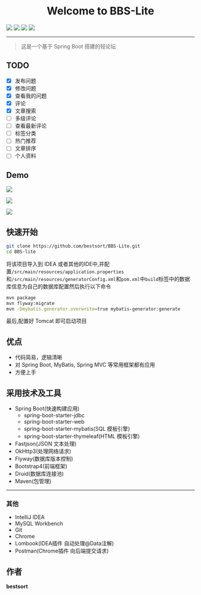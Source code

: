 <h1 align="center">Welcome to BBS-Lite </h1>
<span align="center">
<img src="https://img.shields.io/badge/version-1.0-blue.svg?cacheSeconds=2592000">
<img src="https://codebeat.co/badges/4c86e787-ca80-4e4b-8d94-29388044a3b4">
<img src="https://img.shields.io/github/last-commit/bestsort/bbs-lite">
<img src="https://img.shields.io/github/license/bestsort/bbs-lite">
</span>
<hr>

> 这是一个基于 Spring Boot 搭建的轻论坛

## TODO

- [x] 发布问题
- [x] 修改问题
- [x] 查看我的问题
- [x] 评论
- [x] 文章搜索
- [ ] 多级评论
- [ ] 查看最新评论
- [ ] 标签分类
- [ ] 热门推荐
- [ ] 文章排序
- [ ] 个人资料

## Demo

![](https://bestsort-git-project.oss-cn-hangzhou.aliyuncs.com/main.png)

![](https://bestsort-git-project.oss-cn-hangzhou.aliyuncs.com/my_question.png)

![](https://bestsort-git-project.oss-cn-hangzhou.aliyuncs.com/question.png)
## 快速开始
```bash
git clone https://github.com/bestsort/BBS-Lite.git
cd BBS-lite
```
将该项目导入到 IDEA 或者其他的IDE中,并配置`/src/main/resources/application.properties`
和`/src/main/resources/generatorConfig.xml`和`pom.xml`中`build`标签中的数据库信息为自己的数据库配置然后执行以下命令
```bash
mvn package
mvn flyway:migrate
mvn -Dmybatis.generator.overwrite=true mybatis-generator:generate
```
最后,配置好 Tomcat 即可启动项目

## 优点

- 代码简易，逻辑清晰
- 对 Spring Boot, MyBatis, Spring MVC 等常用框架都有应用
- 方便上手

## 采用技术及工具

- Spring Boot(快速构建应用)
    - spring-boot-starter-jdbc
    - spring-boot-starter-web
    - spring-boot-starter-mybatis(SQL 模板引擎)
    - spring-boot-starter-thymeleaf(HTML 模板引擎)
- Fastjson(JSON 文本处理)
- OkHttp3(处理网络请求)
- Flyway(数据库版本控制)
- Bootstrap4(前端框架)
- Druid(数据库连接池)
- Maven(包管理)

---
### 其他
- IntelliJ IDEA
- MySQL Workbench
- Git
- Chrome
- Lombook(IDEA插件 自动处理@Data注解)
- Postman(Chrome插件 向后端提交请求)
## 作者
**bestsort**

